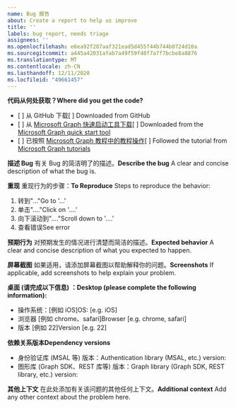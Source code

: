```yaml
---
name: Bug 报告
about: Create a report to help us improve
title: ''
labels: bug report, needs triage
assignees: ''
ms.openlocfilehash: e6ea92f287aaf321ead5d455f44b744b0724d10a
ms.sourcegitcommit: a445a42031afab7a49f59f48f7a7f7bcbe8a8876
ms.translationtype: MT
ms.contentlocale: zh-CN
ms.lasthandoff: 12/11/2020
ms.locfileid: "49661457"
---
```

<span data-ttu-id="f8110-102">**代码从何处获取？**</span><span class="sxs-lookup"><span data-stu-id="f8110-102">**Where did you get the code?**</span></span>
- <span data-ttu-id="f8110-103">[ ] 从 GitHub 下载</span><span class="sxs-lookup"><span data-stu-id="f8110-103">[ ] Downloaded from GitHub</span></span>
- <span data-ttu-id="f8110-104">[ ] 从 [Microsoft Graph 快速启动工具下载](https://developer.microsoft.com/graph/quick-start)</span><span class="sxs-lookup"><span data-stu-id="f8110-104">[ ] Downloaded from the [Microsoft Graph quick start tool](https://developer.microsoft.com/graph/quick-start)</span></span>
- <span data-ttu-id="f8110-105">[ ] 已按照 [Microsoft Graph 教程中的教程操作](https://docs.microsoft.com/graph/tutorials)</span><span class="sxs-lookup"><span data-stu-id="f8110-105">[ ] Followed the tutorial from [Microsoft Graph tutorials](https://docs.microsoft.com/graph/tutorials)</span></span>

<span data-ttu-id="f8110-106">**描述 Bug** 有关 Bug 的简洁明了的描述。</span><span class="sxs-lookup"><span data-stu-id="f8110-106">**Describe the bug** A clear and concise description of what the bug is.</span></span>

<span data-ttu-id="f8110-107">**重现** 重现行为的步骤：</span><span class="sxs-lookup"><span data-stu-id="f8110-107">**To Reproduce** Steps to reproduce the behavior:</span></span>
1. <span data-ttu-id="f8110-108">转到"..."</span><span class="sxs-lookup"><span data-stu-id="f8110-108">Go to '...'</span></span>
2. <span data-ttu-id="f8110-109">单击"...."</span><span class="sxs-lookup"><span data-stu-id="f8110-109">Click on '....'</span></span>
3. <span data-ttu-id="f8110-110">向下滚动到"...."</span><span class="sxs-lookup"><span data-stu-id="f8110-110">Scroll down to '....'</span></span>
4. <span data-ttu-id="f8110-111">查看错误</span><span class="sxs-lookup"><span data-stu-id="f8110-111">See error</span></span>

<span data-ttu-id="f8110-112">**预期行为** 对预期发生的情况进行清楚而简洁的描述。</span><span class="sxs-lookup"><span data-stu-id="f8110-112">**Expected behavior** A clear and concise description of what you expected to happen.</span></span>

<span data-ttu-id="f8110-113">**屏幕截图** 如果适用，请添加屏幕截图以帮助解释你的问题。</span><span class="sxs-lookup"><span data-stu-id="f8110-113">**Screenshots** If applicable, add screenshots to help explain your problem.</span></span>

<span data-ttu-id="f8110-114">**桌面 (请完成以下信息) ：**</span><span class="sxs-lookup"><span data-stu-id="f8110-114">**Desktop (please complete the following information):**</span></span>
 - <span data-ttu-id="f8110-115">操作系统：[例如 iOS]</span><span class="sxs-lookup"><span data-stu-id="f8110-115">OS: [e.g. iOS]</span></span>
 - <span data-ttu-id="f8110-116">浏览器 [例如 chrome、safari]</span><span class="sxs-lookup"><span data-stu-id="f8110-116">Browser [e.g. chrome, safari]</span></span>
 - <span data-ttu-id="f8110-117">版本 [例如 22]</span><span class="sxs-lookup"><span data-stu-id="f8110-117">Version [e.g. 22]</span></span>

<span data-ttu-id="f8110-118">**依赖关系版本**</span><span class="sxs-lookup"><span data-stu-id="f8110-118">**Dependency versions**</span></span>
 - <span data-ttu-id="f8110-119">身份验证库 (MSAL 等) 版本：</span><span class="sxs-lookup"><span data-stu-id="f8110-119">Authentication library (MSAL, etc.) version:</span></span>
 - <span data-ttu-id="f8110-120">图形库 (Graph SDK、REST 库等) 版本：</span><span class="sxs-lookup"><span data-stu-id="f8110-120">Graph library (Graph SDK, REST library, etc.) version:</span></span>  

<span data-ttu-id="f8110-121">**其他上下文** 在此处添加有关该问题的其他任何上下文。</span><span class="sxs-lookup"><span data-stu-id="f8110-121">**Additional context** Add any other context about the problem here.</span></span>
